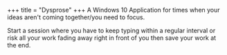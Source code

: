 +++
title = "Dysprose"
+++
A Windows 10 Application for times when your ideas aren't coming together/you need to focus.

Start a session where you have to keep typing within a regular interval or risk all your work fading away right in front of you then save your work at the end.
